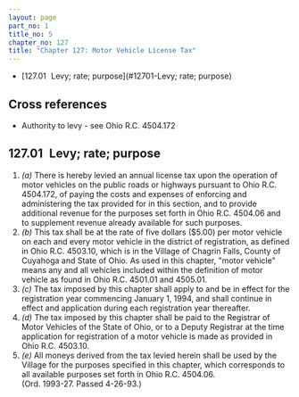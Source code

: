 ```yaml
---
layout: page
part_no: 1
title_no: 5
chapter_no: 127
title: "Chapter 127: Motor Vehicle License Tax"
---
```


* [127.01   Levy; rate; purpose](#12701-Levy; rate; purpose)

## Cross references

* Authority to levy - see Ohio R.C. 4504.172

## 127.01   Levy; rate; purpose

1. _(a)_ There is hereby levied an annual license tax upon the operation of
motor vehicles on the public roads or highways pursuant to Ohio R.C. 4504.172,
of paying the costs and expenses of enforcing and administering the tax
provided for in this section, and to provide additional revenue for the
purposes set forth in Ohio R.C. 4504.06 and to supplement revenue already
available for such purposes.
2. _(b)_ This tax shall be at the rate of five dollars ($5.00) per motor
vehicle on each and every motor vehicle in the district of registration, as
defined in Ohio R.C. 4503.10, which is in the Village of Chagrin Falls, County
of Cuyahoga and State of Ohio. As used in this chapter, "motor vehicle" means
any and all vehicles included within the definition of motor vehicle as found
in Ohio R.C. 4501.01 and 4505.01.
3. _(c)_ The tax imposed by this chapter shall apply to and be in effect for
the registration year commencing January 1, 1994, and shall continue in effect
and application during each registration year thereafter.
4. _(d)_ The tax imposed by this chapter shall be paid to the Registrar of
Motor Vehicles of the State of Ohio, or to a Deputy Registrar at the time
application for registration of a motor vehicle is made as provided in Ohio
R.C. 4503.10.
5. _(e)_ All moneys derived from the tax levied herein shall be used by the
Village for the purposes specified in this chapter, which corresponds to all
available purposes set forth in Ohio R.C. 4504.06.  
(Ord. 1993-27. Passed 4-26-93.)
